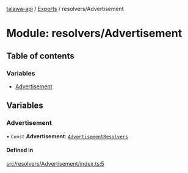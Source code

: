 [talawa-api](../README.md) / [Exports](../modules.md) / resolvers/Advertisement

# Module: resolvers/Advertisement

## Table of contents

### Variables

- [Advertisement](resolvers_Advertisement.md#advertisement)

## Variables

### Advertisement

• `Const` **Advertisement**: [`AdvertisementResolvers`](types_generatedGraphQLTypes.md#advertisementresolvers)

#### Defined in

[src/resolvers/Advertisement/index.ts:5](https://github.com/PalisadoesFoundation/talawa-api/blob/53234da/src/resolvers/Advertisement/index.ts#L5)
